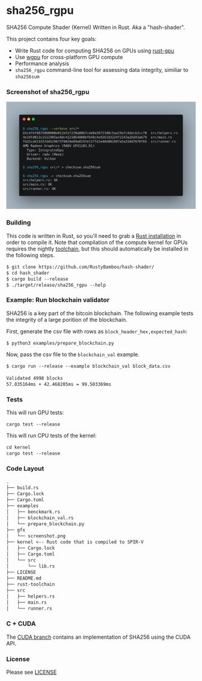 # sha256_rgpu

SHA256 Compute Shader (Kernel) Written in Rust. Aka a "hash-shader".

This project contains four key goals:
- Write Rust code for computing SHA256 on GPUs using [rust-gpu](https://github.com/EmbarkStudios/rust-gpu)
- Use [wgpu](https://github.com/gfx-rs/wgpu) for cross-platform GPU compute
- Performance analysis
- `sha256_rgpu` command-line tool for assessing data integrity, similiar to `sha256sum`

### Screenshot of sha256_rgpu

![](gfx/screenshot.png)

### Building

This code is written in Rust, so you'll need to grab a [Rust installation](https://www.rust-lang.org/learn/get-started) in order to compile it. Note that compilation of the compute kernel for GPUs requires the nightly [toolchain](./rust-toolchain), but this should automatically be installed in the following steps.

```
$ git clone https://github.com/RustyBamboo/hash-shader/
$ cd hash_shader
$ cargo build --release
$ ./target/release/sha256_rgpu --help
```



### Example: Run blockchain validator

SHA256 is a key part of the bitcoin blockchain. The following example tests the integrity of a large porition of the blockchain.

First, generate the csv file with rows as `block_header_hex,expected_hash`:

```
$ python3 examples/prepare_blockchain.py
```

Now, pass the csv file to the `blockchain_val` example.

```
$ cargo run --release --example blockchain_val block_data.csv

Validated 4998 blocks
57.035164ms + 42.468205ms = 99.503369ms
```


### Tests
This will run GPU tests:
```
cargo test --release
```             

This will run CPU tests of the kernel:
```
cd kernel
cargo test --release
```

### Code Layout

```
.
├── build.rs
├── Cargo.lock
├── Cargo.toml
├── examples
│   ├── benckmark.rs
│   ├── blockchain_val.rs
│   └── prepare_blockchain.py
├── gfx
│   └── screenshot.png
├── kernel <-- Rust code that is compiled to SPIR-V
│   ├── Cargo.lock
│   ├── Cargo.toml
│   └── src
│       └── lib.rs
├── LICENSE
├── README.md
├── rust-toolchain
├── src
│   ├── helpers.rs
│   ├── main.rs
│   └── runner.rs
```

### C + CUDA

The [CUDA branch](https://github.com/RustyBamboo/hash-shader/tree/cuda) contains an implementation of SHA256 using the CUDA API. 

### License

Please see [LICENSE](./LICENSE)